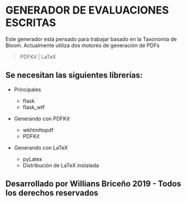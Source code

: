 # GENERADOR DE EVALUACIONES ESCRITAS

Este generador está pensado para trabajar basado en la Taxonomía de Bloom.
Actualmente utiliza dos motores de generación de PDFs

> PDFKit |
> LaTeX

## Se necesitan las siguientes librerías:

- Principales

  - flask
  - flask_wtf

- Generando con PDFKit

  - wkhtmltopdf
  - PDFKit

- Generando con LaTeX
  - pyLatex
  - Distribución de LaTeX instalada

## Desarrollado por Willians Briceño 2019 - Todos los derechos reservados
